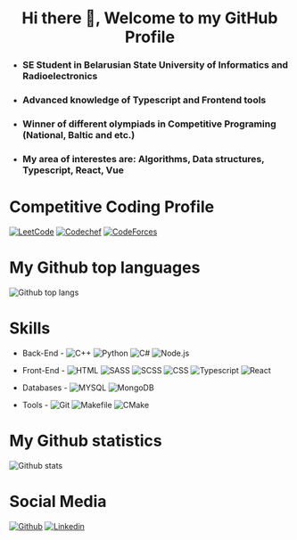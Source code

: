 <h1 align="center"> Hi there 👋, Welcome to my GitHub Profile<br/> </h1> 

* ### SE Student in **Belarusian State University of Informatics and Radioelectronics**
* ### Advanced knowledge of Typescript and Frontend tools
* ### Winner of different olympiads in Competitive Programing (National, Baltic and etc.)
* ### My area of interestes are: **Algorithms, Data structures, Typescript, React, Vue**

# Competitive Coding Profile #

[![LeetCode](https://img.shields.io/badge/-LeetCode-ff8c00?style=flat&labelColor=ff8c00&logo=LeetCode&logoColor=white)](https://leetcode.com/4llower/)
[![Codechef](https://img.shields.io/badge/-Codechef-909090?style=flat&labelColor=909090&logo=Codechef&logoColor=white)](https://www.codechef.com/users/fllower)
[![CodeForces](https://img.shields.io/badge/-CodeForces-ec6161?style=flat&labelColor=ec6161&logo=CodeForces&logoColor=white)](https://codeforces.com/profile/4llower)		

# My Github top languages #
![Github top langs](https://github-readme-stats.vercel.app/api/top-langs/?username=4llower&hide=css,html&show_icons=true&title_color=fff&icon_color=79ff97&text_color=9f9f9f&bg_color=151515)

# Skills #

- Back-End -
![C++](https://img.shields.io/badge/C++%20-black.svg)
![Python](https://img.shields.io/badge/Python%20-blue.svg)
![C#](https://img.shields.io/badge/CSharp%20-orange.svg)
![Node.js](https://img.shields.io/badge/Node.js%20-white.svg)

- Front-End -
![HTML](https://img.shields.io/badge/HTML%20-red.svg)
![SASS](https://img.shields.io/badge/SASS%20-navy.svg)
![SCSS](https://img.shields.io/badge/SCSS%20-tomato.svg)
![CSS](https://img.shields.io/badge/CSS%20-gold.svg)
![Typescript](https://img.shields.io/badge/Typescript%20-blue.svg)
![React](https://img.shields.io/badge/React%20-purple.svg)

- Databases -
![MYSQL](https://img.shields.io/badge/MySQL%20-blue.svg)
![MongoDB](https://img.shields.io/badge/MongoDB%20-green.svg)

- Tools -
![Git](https://img.shields.io/badge/Git%20-gray.svg)
![Makefile](https://img.shields.io/badge/Makefile%20-yellow.svg)
![CMake](https://img.shields.io/badge/Cmake%20-blue.svg)


# My Github statistics #
![Github stats](https://github-readme-stats.vercel.app/api?username=4llower&show_icons=true&show_icons=true&title_color=fff&icon_color=79ff97&text_color=9f9f9f&bg_color=151515)


# Social Media #
[![Github](https://img.shields.io/badge/-Github-000?style=flat&logo=Github&logoColor=white)](https://github.com/4llower)
[![Linkedin](https://img.shields.io/badge/-LinkedIn-blue?style=flat&logo=Linkedin&logoColor=white)](https://www.linkedin.com/in/%D0%B8%D0%B3%D0%BE%D1%80%D1%8C-%D0%BC%D0%B0%D0%BA%D0%B5%D0%B5%D0%BD%D0%BA%D0%BE-6187581a2/)
